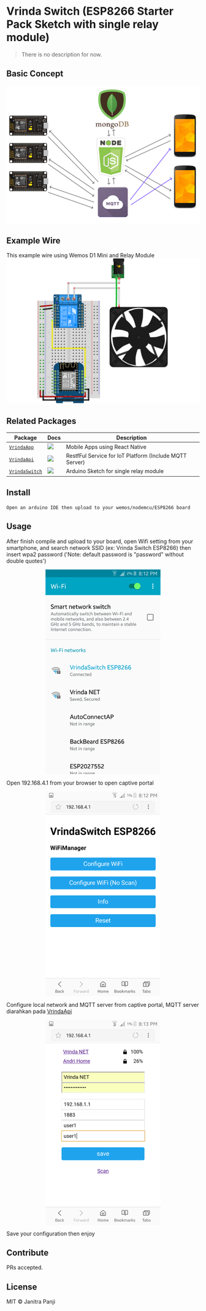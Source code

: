 # Vrinda Switch (ESP8266 Starter Pack Sketch with single relay module)

> There is no description for now.

## Basic Concept
![Alt text](diagram/diagram.png?raw=true "Diagram Concept")

## Example Wire
This example wire using Wemos D1 Mini and Relay Module
![Alt text](wemos_relay_bb.png?raw=true "Wemos")

## Related Packages

| Package | Docs | Description |
|---------|------|-------------|
| [`VrindaApp`](/tree/master) |  [![](https://img.shields.io/badge/API%20Docs-markdown-lightgrey.svg?style=flat-square)](/packages/react-router/docs) | Mobile Apps using React Native |
| [`VrindaApi`](/tree/master) | [![](https://img.shields.io/badge/API%20Docs-markdown-lightgrey.svg?style=flat-square)](/packages/react-router-dom/docs) | RestfFul Service for IoT Platform (Include MQTT Server) |
| [`VrindaSwitch`](/tree/master) | [![](https://img.shields.io/badge/API%20Docs-markdown-lightgrey.svg?style=flat-square)](/packages/react-router-native/docs) |  Arduino Sketch for single relay module |

## Install

```
Open an arduino IDE then upload to your wemos/nodemcu/ESP8266 board
```

## Usage

After finish compile and upload to your board, open Wifi setting from your smartphone, and search network SSID (ex: Vrinda Switch ESP8266) then insert wpa2 password ('Note: default password is "password" without double quotes')

<center>
  <img align="center" width="300" src="https://raw.githubusercontent.com/bonkzero404/VrindaSwitch/master/screen-1.png" />
</center>

Open 192.168.4.1 from your browser to open captive portal

<center>
  <img align="center" width="300" src="https://raw.githubusercontent.com/bonkzero404/VrindaSwitch/master/screen-2.png" />
</center>

Configure local network and MQTT server from captive portal, MQTT server diarahkan pada <a href="https://github.com/bonkzero404/VrindaApi">VrindaApi</a>

<center>
  <img align="center" width="300" src="https://raw.githubusercontent.com/bonkzero404/VrindaSwitch/master/screen-3.png" />
</center>

Save your configuration then enjoy


## Contribute

PRs accepted.

## License

MIT © Janitra Panji
